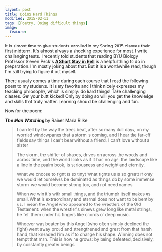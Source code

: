 ```yaml
---
layout: post 
title: Doing Hard Things 
modified: 2015-02-11
tags: [Poetry, Doing difficult things]
image:
  feature:
---
```


It is almost time to give students enrolled in my Spring 2015 classes their first midterm. It's almost always a shocking
experience for most. I write challenging tests. I recently told students that reading BYU Biology Professor Steven
Peck's **[A Short Stay in Hell](http://www.amazon.com/Short-Stay-Hell-Steven-Peck/dp/098374842X)** is a helpful thing to
do in preparation. I'm mostly joking about that. But it is a worthwhile read, though I'm still trying to figure it out
    myself.

There usually comes a time during each course that I read the following poem to my students. It is my favorite and I
think nicely expresses my teaching philosophy, which is simply: do hard things! Take challenging classes. Get your butt
kicked! Only by doing so will you get the knowledge and skills that truly matter. Learning should be challenging and fun. 

Now for the poem:

***The Man Watching*** 
by Rainer Maria Rilke

> I can tell by the way the trees beat, after
> so many dull days, on my worried windowpanes
> that a storm is coming,
> and I hear the far-off fields say things
> I can't bear without a friend,
> I can't love without a sister
>
> The storm, the shifter of shapes, drives on
> across the woods and across time,
> and the world looks as if it had no age:
> the landscape like a line in the psalm book,
> is seriousness and weight and eternity.
>
> What we choose to fight is so tiny!
> What fights us is so great!
> If only we would let ourselves be dominated
> as things do by some immense storm,
> we would become strong too, and not need names.
> 
> When we win it's with small things,
> and the triumph itself makes us small.
> What is extraordinary and eternal
> does not want to be bent by us.
> I mean the Angel who appeared
> to the wrestlers of the Old Testament:
> when the wrestler's sinews
> grew long like metal strings,
> he felt them under his fingers
> like chords of deep music.
> 
> Whoever was beaten by this Angel
> (who often simply declined the fight)
> went away proud and strengthened
> and great from that harsh hand,
> that kneaded him as if to change his shape.
> Winning does not tempt that man.
> This is how he grows: by being defeated, decisively,
> by constantly greater beings.


